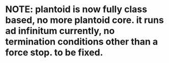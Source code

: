 # NOTE: plantoid is now fully class based, no more plantoid core. it runs ad infinitum currently, no termination conditions other than a force stop. to be fixed.